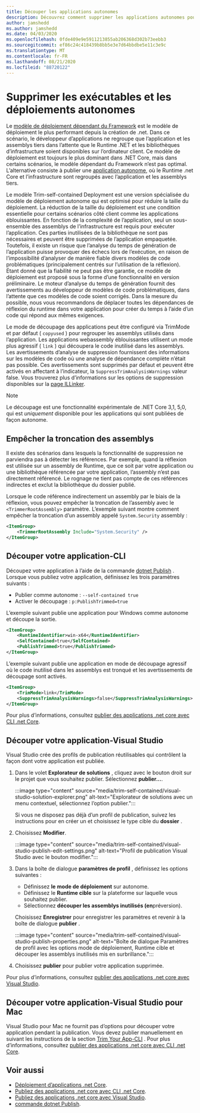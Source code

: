 ```yaml
---
title: Découper les applications autonomes
description: Découvrez comment supprimer les applications autonomes pour réduire leur taille. .NET Core regroupe le Runtime avec une application qui est publiée automatiquement et qui comprend généralement un plus grand nombre d’exécutions.
author: jamshedd
ms.author: jamshedd
ms.date: 04/03/2020
ms.openlocfilehash: 0fde409e9e5911213855ab206368d302b73eebb3
ms.sourcegitcommit: ef86c24c418439b8bb5e3e7d64bbdbe5e11c3e9c
ms.translationtype: MT
ms.contentlocale: fr-FR
ms.lasthandoff: 08/21/2020
ms.locfileid: "88720122"
---
```

# <a name="trim-self-contained-deployments-and-executables"></a>Supprimer les exécutables et les déploiements autonomes

Le [modèle de déploiement dépendant du Framework](index.md#publish-framework-dependent) est le modèle de déploiement le plus performant depuis la création de .net. Dans ce scénario, le développeur d’applications ne regroupe que l’application et les assemblys tiers dans l’attente que le Runtime .NET et les bibliothèques d’infrastructure soient disponibles sur l’ordinateur client. Ce modèle de déploiement est toujours le plus dominant dans .NET Core, mais dans certains scénarios, le modèle dépendant du Framework n’est pas optimal. L’alternative consiste à publier une [application autonome](index.md#publish-self-contained), où le Runtime .net Core et l’infrastructure sont regroupés avec l’application et les assemblys tiers.

Le modèle Trim-self-contained Deployment est une version spécialisée du modèle de déploiement autonome qui est optimisé pour réduire la taille du déploiement. La réduction de la taille du déploiement est une condition essentielle pour certains scénarios côté client comme les applications éblouissantes. En fonction de la complexité de l’application, seul un sous-ensemble des assemblys de l’infrastructure est requis pour exécuter l’application. Ces parties inutilisées de la bibliothèque ne sont pas nécessaires et peuvent être supprimées de l’application empaquetée. Toutefois, il existe un risque que l’analyse du temps de génération de l’application puisse provoquer des échecs lors de l’exécution, en raison de l’impossibilité d’analyser de manière fiable divers modèles de code problématiques (principalement centrés sur l’utilisation de la réflexion). Étant donné que la fiabilité ne peut pas être garantie, ce modèle de déploiement est proposé sous la forme d’une fonctionnalité en version préliminaire. Le moteur d’analyse du temps de génération fournit des avertissements au développeur de modèles de code problématiques, dans l’attente que ces modèles de code soient corrigés. Dans la mesure du possible, nous vous recommandons de déplacer toutes les dépendances de réflexion du runtime dans votre application pour créer du temps à l’aide d’un code qui répond aux mêmes exigences.

Le mode de découpage des applications peut être configuré via TrimMode et par défaut ( `copyused` ) pour regrouper les assemblys utilisés dans l’application. Les applications webassembly éblouissantes utilisent un mode plus agressif ( `link` ) qui découpera le code inutilisé dans les assemblys. Les avertissements d’analyse de suppression fournissent des informations sur les modèles de code où une analyse de dépendance complète n’était pas possible. Ces avertissements sont supprimés par défaut et peuvent être activés en affectant à l’indicateur, la `SuppressTrimAnalysisWarnings` valeur false. Vous trouverez plus d’informations sur les options de suppression disponibles sur la [page ILLinker](https://github.com/mono/linker/blob/master/docs/illink-options.md).

> [!NOTE]
> Le découpage est une fonctionnalité expérimentale de .NET Core 3,1, 5,0, qui est _uniquement_ disponible pour les applications qui sont publiées de façon autonome.

## <a name="prevent-assemblies-from-being-trimmed"></a>Empêcher la troncation des assemblys

Il existe des scénarios dans lesquels la fonctionnalité de suppression ne parviendra pas à détecter les références. Par exemple, quand la réflexion est utilisée sur un assembly de Runtime, que ce soit par votre application ou une bibliothèque référencée par votre application, l’assembly n’est pas directement référencé. Le rognage ne tient pas compte de ces références indirectes et exclut la bibliothèque du dossier publié.

Lorsque le code référence indirectement un assembly par le biais de la réflexion, vous pouvez empêcher la troncation de l’assembly avec le `<TrimmerRootAssembly>` paramètre. L’exemple suivant montre comment empêcher la troncation d’un assembly appelé `System.Security` assembly :

```xml
<ItemGroup>
    <TrimmerRootAssembly Include="System.Security" />
</ItemGroup>
```

## <a name="trim-your-app---cli"></a>Découper votre application-CLI

Découpez votre application à l’aide de la commande [dotnet Publish](../tools/dotnet-publish.md) . Lorsque vous publiez votre application, définissez les trois paramètres suivants :

- Publier comme autonome : `--self-contained true`
- Activer le découpage : `p:PublishTrimmed=true`

L’exemple suivant publie une application pour Windows comme autonome et découpe la sortie.

```xml
<ItemGroup>
    <RuntimeIdentifier>win-x64</RuntimeIdentifier>
    <SelfContained>true</SelfContained>
    <PublishTrimmed>true</PublishTrimmed>
</ItemGroup>
```

L’exemple suivant publie une application en mode de découpage agressif où le code inutilisé dans les assemblys est tronqué et les avertissements de découpage sont activés.

```xml
<ItemGroup>
    <TrimMode>link</TrimMode>
    <SuppressTrimAnalysisWarnings>false</SuppressTrimAnalysisWarnings>
</ItemGroup>
```

Pour plus d’informations, consultez [publier des applications .net core avec CLI .net Core](deploy-with-cli.md).

## <a name="trim-your-app---visual-studio"></a>Découper votre application-Visual Studio

Visual Studio crée des profils de publication réutilisables qui contrôlent la façon dont votre application est publiée.

01. Dans le volet **Explorateur de solutions** , cliquez avec le bouton droit sur le projet que vous souhaitez publier. Sélectionnez **publier...**.

    :::image type="content" source="media/trim-self-contained/visual-studio-solution-explorer.png" alt-text="Explorateur de solutions avec un menu contextuel, sélectionnez l’option publier.":::

    Si vous ne disposez pas déjà d’un profil de publication, suivez les instructions pour en créer un et choisissez le type cible du **dossier** .

01. Choisissez **Modifier**.

    :::image type="content" source="media/trim-self-contained/visual-studio-publish-edit-settings.png" alt-text="Profil de publication Visual Studio avec le bouton modifier.":::

01. Dans la boîte de dialogue **paramètres de profil** , définissez les options suivantes :

    - Définissez **le** **mode de déploiement** sur autonome.
    - Définissez le **Runtime cible** sur la plateforme sur laquelle vous souhaitez publier.
    - Sélectionnez **découper les assemblys inutilisés (en**préversion).

    Choisissez **Enregistrer** pour enregistrer les paramètres et revenir à la boîte de dialogue **publier** .

    :::image type="content" source="media/trim-self-contained/visual-studio-publish-properties.png" alt-text="Boîte de dialogue Paramètres de profil avec les options mode de déploiement, Runtime cible et découper les assemblys inutilisés mis en surbrillance.":::

01. Choisissez **publier** pour publier votre application supprimée.

Pour plus d’informations, consultez [publier des applications .net core avec Visual Studio](deploy-with-vs.md).

## <a name="trim-your-app---visual-studio-for-mac"></a>Découper votre application-Visual Studio pour Mac

Visual Studio pour Mac ne fournit pas d’options pour découper votre application pendant la publication. Vous devez publier manuellement en suivant les instructions de la section [Trim Your App-CLI](#trim-your-app---cli) . Pour plus d’informations, consultez [publier des applications .net core avec CLI .net Core](deploy-with-cli.md).

## <a name="see-also"></a>Voir aussi

- [Déploiement d’applications .net Core](index.md).
- [Publiez des applications .net core avec CLI .net Core](deploy-with-cli.md).
- [Publiez des applications .net core avec Visual Studio](deploy-with-vs.md).
- [commande dotnet Publish](../tools/dotnet-publish.md).
